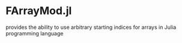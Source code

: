 FArrayMod.jl
============

provides the ability to use arbitrary starting indices for arrays in Julia programming language
